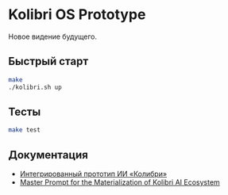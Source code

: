 # Kolibri OS Prototype

Новое видение будущего.

## Быстрый старт

```bash
make
./kolibri.sh up
```

## Тесты

```bash
make test
```

## Документация

- [Интегрированный прототип ИИ «Колибри»](docs/kolibri_integrated_prototype.md)
- [Master Prompt for the Materialization of Kolibri AI Ecosystem](docs/master_prompt.md)
